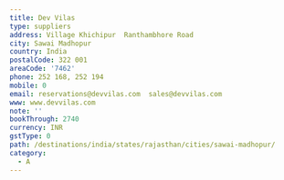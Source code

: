 ```yaml
---
title: Dev Vilas
type: suppliers
address: Village Khichipur  Ranthambhore Road
city: Sawai Madhopur
country: India
postalCode: 322 001
areaCode: '7462'
phone: 252 168, 252 194
mobile: 0
email: reservations@devvilas.com  sales@devvilas.com
www: www.devvilas.com
note: ''
bookThrough: 2740
currency: INR
gstType: 0
path: /destinations/india/states/rajasthan/cities/sawai-madhopur/
category:
  - A
---
```



